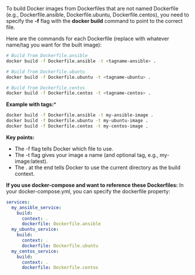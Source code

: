 
To build Docker images from Dockerfiles that are not named Dockerfile (e.g., Dockerfile.ansible, Dockerfile.ubuntu, Dockerfile.centos), you need to specify the **-f** flag with the **docker build** command to point to the correct file.

Here are the commands for each Dockerfile (replace **<tagname>** with whatever name/tag you want for the built image):

``` sh
# Build from Dockerfile.ansible
docker build -f Dockerfile.ansible -t <tagname-ansible> .

# Build from Dockerfile.ubuntu
docker build -f Dockerfile.ubuntu -t <tagname-ubuntu> .

# Build from Dockerfile.centos
docker build -f Dockerfile.centos -t <tagname-centos> .
```
**Example with tags:***
``` sh
docker build -f Dockerfile.ansible -t my-ansible-image .
docker build -f Dockerfile.ubuntu -t my-ubuntu-image .
docker build -f Dockerfile.centos -t my-centos-image .
```

**Key points:**

* The -f flag tells Docker which file to use.
* The -t flag gives your image a name (and optional tag, e.g., my-image:latest).
* The . at the end tells Docker to use the current directory as the build context.

**If you use docker-compose and want to reference these Dockerfiles:** In your docker-compose.yml, you can specify the dockerfile property:

``` yaml
services:
  my_ansible_service:
    build:
      context: .
      dockerfile: Dockerfile.ansible
  my_ubuntu_service:
    build:
      context: .
      dockerfile: Dockerfile.ubuntu
  my_centos_service:
    build:
      context: .
      dockerfile: Dockerfile.centos
```

